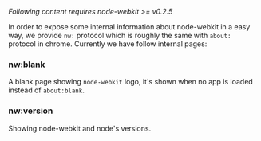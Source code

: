 _Following content requires node-webkit >= v0.2.5_

In order to expose some internal information about node-webkit in a easy way, we provide `nw:` protocol which is roughly the same with `about:` protocol in chrome. Currently we have follow internal pages:

### nw:blank

A blank page showing `node-webkit` logo, it's shown when no app is loaded instead of `about:blank`.

### nw:version

Showing node-webkit and node's versions.